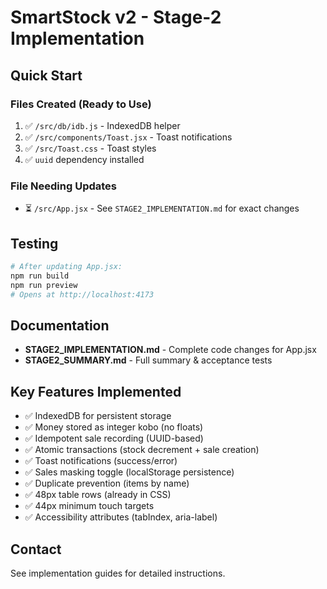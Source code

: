 # SmartStock v2 - Stage-2 Implementation

## Quick Start

### Files Created (Ready to Use)
1. ✅ `/src/db/idb.js` - IndexedDB helper
2. ✅ `/src/components/Toast.jsx` - Toast notifications  
3. ✅ `/src/Toast.css` - Toast styles
4. ✅ `uuid` dependency installed

### File Needing Updates
- ⏳ `/src/App.jsx` - See `STAGE2_IMPLEMENTATION.md` for exact changes

## Testing

```bash
# After updating App.jsx:
npm run build
npm run preview
# Opens at http://localhost:4173
```

## Documentation
- **STAGE2_IMPLEMENTATION.md** - Complete code changes for App.jsx
- **STAGE2_SUMMARY.md** - Full summary & acceptance tests

## Key Features Implemented
- ✅ IndexedDB for persistent storage
- ✅ Money stored as integer kobo (no floats)
- ✅ Idempotent sale recording (UUID-based)
- ✅ Atomic transactions (stock decrement + sale creation)
- ✅ Toast notifications (success/error)
- ✅ Sales masking toggle (localStorage persistence)
- ✅ Duplicate prevention (items by name)
- ✅ 48px table rows (already in CSS)
- ✅ 44px minimum touch targets
- ✅ Accessibility attributes (tabIndex, aria-label)

## Contact
See implementation guides for detailed instructions.
